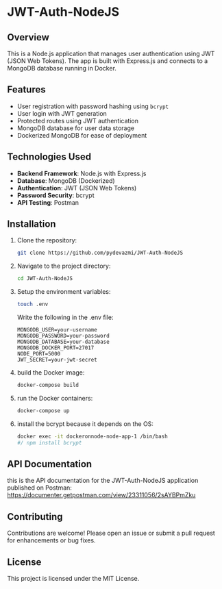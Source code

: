 # JWT-Auth-NodeJS

## Overview

This is a Node.js application that manages user authentication using JWT (JSON Web Tokens). The app is built with Express.js and connects to a MongoDB database running in Docker.

## Features

- User registration with password hashing using `bcrypt`
- User login with JWT generation
- Protected routes using JWT authentication
- MongoDB database for user data storage
- Dockerized MongoDB for ease of deployment


## Technologies Used

- **Backend Framework**: Node.js with Express.js
- **Database**: MongoDB (Dockerized)
- **Authentication**: JWT (JSON Web Tokens)
- **Password Security**: bcrypt
- **API Testing**: Postman


## Installation

1. Clone the repository:
   ```bash
   git clone https://github.com/pydevazmi/JWT-Auth-NodeJS
   ```

2. Navigate to the project directory:
   ```bash
   cd JWT-Auth-NodeJS
   ```

3. Setup the environment variables:
    ```bash
    touch .env
    ```
    Write the following in the .env file:
    ```
    MONGODB_USER=your-username
    MONGODB_PASSWORD=your-password
    MONGODB_DATABASE=your-database
    MONGODB_DOCKER_PORT=27017
    NODE_PORT=5000
    JWT_SECRET=your-jwt-secret
   ```
4. build the Docker image:
   ```bash
   docker-compose build
   ```

5. run the Docker containers:
   ```bash
   docker-compose up
   ```

6. install the bcrypt because it depends on the OS:
   ```bash
   docker exec -it dockeronnode-node-app-1 /bin/bash
   #/ npm install bcrypt
   ```


## API Documentation
   this is the API documentation for the JWT-Auth-NodeJS application published on Postman:
   https://documenter.getpostman.com/view/23311056/2sAYBPmZku


## Contributing
Contributions are welcome! Please open an issue or submit a pull request for enhancements or bug fixes.


## License
This project is licensed under the MIT License.